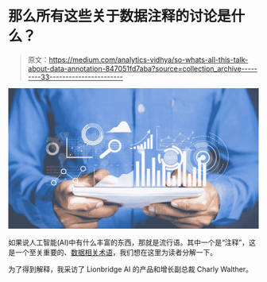# 那么所有这些关于数据注释的讨论是什么？

> 原文：<https://medium.com/analytics-vidhya/so-whats-all-this-talk-about-data-annotation-847051fd7aba?source=collection_archive---------33----------------------->

![](img/25f23493d1b90e8b83b6e098615f6e88.png)

如果说人工智能(AI)中有什么丰富的东西，那就是流行语。其中一个是“注释”，这是一个至关重要的、[数据相关术语](https://towardsdatascience.com/ai-terms-every-beginner-should-know-an-abbreviations-glossary-adc9a3643e5f)，我们想在这里为读者分解一下。

为了得到解释，我采访了 Lionbridge AI 的产品和增长副总裁 Charly Walther。